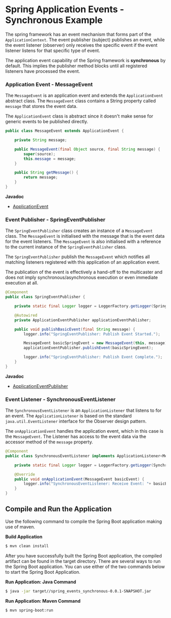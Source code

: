 # Spring Application Events - Synchronous Example

The spring framework has an event mechanism that forms part of the `ApplicationContext`. The event publisher (subject) 
publishes an event, while the event listener (observer) only receives the specific event if the event listener listens 
for that specific type of event. 

The application event capability of the Spring framework is **synchronous** by default. This implies the publisher 
method blocks until all registered listeners have processed the event.  

### Application Event - MessageEvent
The `MessageEvent` is an application event and extends the `ApplicationEvent` abstract class. The `MessageEvent` class 
contains a String property called `message` that stores the event data.

The `ApplicationEvent` class is abstract since it doesn't make sense for generic events to be published directly.

```java
public class MessageEvent extends ApplicationEvent {

    private String message;

    public MessageEvent(final Object source, final String message) {
        super(source);
        this.message = message;
    }

    public String getMessage() {
        return message;
    }
}
```

**Javadoc**
* [ApplicationEvent](https://docs.spring.io/spring-framework/docs/current/javadoc-api/org/springframework/context/ApplicationEvent.html)

### Event Publisher - SpringEventPublisher 
The `SpringEventPublisher` class creates an instance of a `MessageEvent` class. The `MessageEvent` is initialised with
the message that is the event data for the event listeners. The `MessageEvent` is also initialised with a reference to 
the current instance of the `SpringEventPublisher` class.

The `SpringEventPublisher` publish the `MessageEvent` which notifies all matching listeners registered with this 
application of an application event.

The publication of the event is effectively a hand-off to the multicaster and does not imply synchronous/asynchronous
execution or even immediate execution at all.
```java
@Component
public class SpringEventPublisher {

    private static final Logger logger = LoggerFactory.getLogger(SpringEventPublisher.class);

    @Autowired
    private ApplicationEventPublisher applicationEventPublisher;

    public void publishBasicEvent(final String message) {
        logger.info("SpringEventPublisher: Publish Event Started.");

        MessageEvent basicSpringEvent = new MessageEvent(this, message);
        applicationEventPublisher.publishEvent(basicSpringEvent);

        logger.info("SpringEventPublisher: Publish Event Complete.");
    }
}
```

**Javadoc**
* [ApplicationEventPublisher](https://docs.spring.io/spring-framework/docs/current/javadoc-api/org/springframework/context/ApplicationEventPublisher.html)

### Event Listener - SynchronousEventListener
The `SynchronousEventListener` is an `ApplicationListener` that listens to for an event. The `ApplicationListener` is 
based on the standard `java.util.EventListener` interface for the Observer design pattern.

The `onApplicationEvent` handles the application event, which in this case is the `MessageEvent`. The Listener has 
access to the event data via the accessor method of the `message` property.
 
```java
@Component
public class SynchronousEventListener implements ApplicationListener<MessageEvent> {

    private static final Logger logger = LoggerFactory.getLogger(SynchronousEventListener.class);

    @Override
    public void onApplicationEvent(MessageEvent basicEvent) {
        logger.info("SynchronousEventListener: Receive Event: "+ basicEvent.getMessage());
    }
}
```

## Compile and Run the Application
Use the following command to compile the Spring Boot application making use of maven.

**Build Application**
```bash
$ mvn clean install
```

After you have successfully built the Spring Boot application, the compiled artifact can be found in the target directory. There are several ways to run the Spring Boot application. You can use either of the two commands below to start the Spring Boot Application.

**Run Application: Java Command**
```bash
$ java -jar target//spring_events_synchronous-0.0.1-SNAPSHOT.jar
```

**Run Application: Maven Command**
```bash
$ mvn spring-boot:run
```
